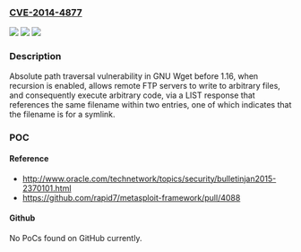 ### [CVE-2014-4877](https://cve.mitre.org/cgi-bin/cvename.cgi?name=CVE-2014-4877)
![](https://img.shields.io/static/v1?label=Product&message=n%2Fa&color=blue)
![](https://img.shields.io/static/v1?label=Version&message=n%2Fa&color=blue)
![](https://img.shields.io/static/v1?label=Vulnerability&message=n%2Fa&color=brighgreen)

### Description

Absolute path traversal vulnerability in GNU Wget before 1.16, when recursion is enabled, allows remote FTP servers to write to arbitrary files, and consequently execute arbitrary code, via a LIST response that references the same filename within two entries, one of which indicates that the filename is for a symlink.

### POC

#### Reference
- http://www.oracle.com/technetwork/topics/security/bulletinjan2015-2370101.html
- https://github.com/rapid7/metasploit-framework/pull/4088

#### Github
No PoCs found on GitHub currently.

